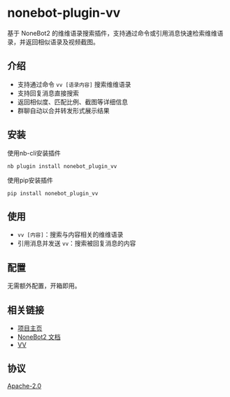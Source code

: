 # nonebot-plugin-vv

基于 NoneBot2 的维维语录搜索插件，支持通过命令或引用消息快速检索维维语录，并返回相似语录及视频截图。

## 介绍

- 支持通过命令 `vv [语录内容]` 搜索维维语录
- 支持回复消息直接搜索
- 返回相似度、匹配比例、截图等详细信息
- 群聊自动以合并转发形式展示结果

## 安装

使用nb-cli安装插件

```shell
nb plugin install nonebot_plugin_vv
```

使用pip安装插件

```shell
pip install nonebot_plugin_vv
```

## 使用

- `vv [内容]`：搜索与内容相关的维维语录
- 引用消息并发送 `vv`：搜索被回复消息的内容

## 配置

无需额外配置，开箱即用。

## 相关链接

- [项目主页](https://github.com/StillMisty/nonebot_plugin_vv)
- [NoneBot2 文档](https://v2.nonebot.dev/)
- [VV](https://github.com/Cicada000/VV)

## 协议

[Apache-2.0](LICENSE)
